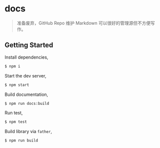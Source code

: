 # docs

> 准备废弃，GitHub Repo 维护 Markdown 可以很好的管理源但不方便写作。

## Getting Started

Install dependencies,

```bash
$ npm i
```

Start the dev server,

```bash
$ npm start
```

Build documentation,

```bash
$ npm run docs:build
```

Run test,

```bash
$ npm test
```

Build library via `father`,

```bash
$ npm run build
```
